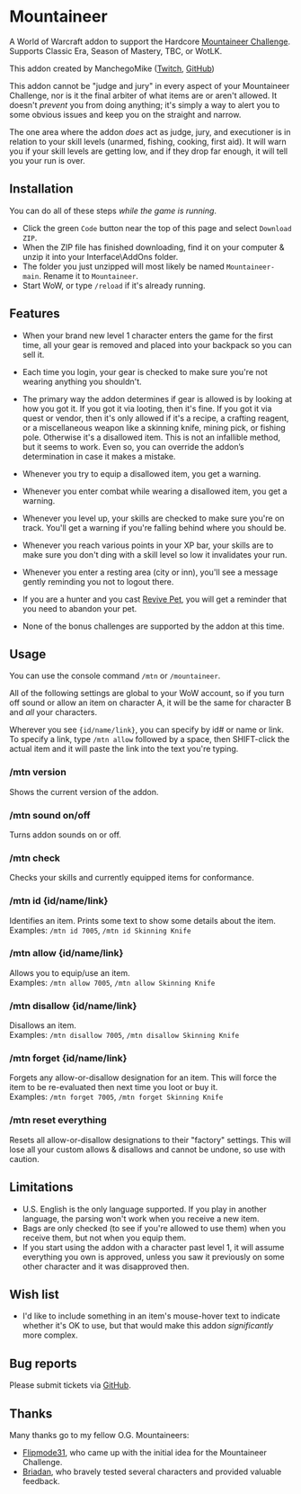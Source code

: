 # Mountaineer

A World of Warcraft addon to support the Hardcore [Mountaineer Challenge](http://tinyurl.com/hc-mountaineers). Supports Classic Era, Season of Mastery, TBC, or WotLK.

This addon created by ManchegoMike ([Twitch](https://www.twitch.tv/ManchegoMike), [GitHub](https://github.com/ManchegoMike))

This addon cannot be "judge and jury" in every aspect of your Mountaineer Challenge, nor is it the final arbiter of what items are or aren't allowed. It doesn't *prevent* you from doing anything; it's simply a way to alert you to some obvious issues and keep you on the straight and narrow.

The one area where the addon *does* act as judge, jury, and executioner is in relation to your skill levels (unarmed, fishing, cooking, first aid). It will warn you if your skill levels are getting low, and if they drop far enough, it will tell you your run is over.

## Installation

You can do all of these steps *while the game is running*.

* Click the green `Code` button near the top of this page and select `Download ZIP`.
* When the ZIP file has finished downloading, find it on your computer & unzip it into your Interface\AddOns folder.
* The folder you just unzipped will most likely be named `Mountaineer-main`. Rename it to `Mountaineer`.
* Start WoW, or type `/reload` if it's already running.

## Features

* When your brand new level 1 character enters the game for the first time, all your gear is removed and placed into your backpack so you can sell it.

* Each time you login, your gear is checked to make sure you're not wearing anything you shouldn't.

* The primary way the addon determines if gear is allowed is by looking at how you got it. If you got it via looting, then it's fine. If you got it via quest or vendor, then it's only allowed if it's a recipe, a crafting reagent, or a miscellaneous weapon like a skinning knife, mining pick, or fishing pole. Otherwise it's a disallowed item. This is not an infallible method, but it seems to work. Even so, you can override the addon’s determination in case it makes a mistake.

* Whenever you try to equip a disallowed item, you get a warning.

* Whenever you enter combat while wearing a disallowed item, you get a warning.

* Whenever you level up, your skills are checked to make sure you're on track. You'll get a warning if you're falling behind where you should be.

* Whenever you reach various points in your XP bar, your skills are to make sure you don't ding with a skill level so low it invalidates your run.

* Whenever you enter a resting area (city or inn), you'll see a message gently reminding you not to logout there.

* If you are a hunter and you cast [Revive Pet](https://classic.wowhead.com/spell=982/revive-pet), you will get a reminder that you need to abandon your pet.

* None of the bonus challenges are supported by the addon at this time.

## Usage

You can use the console command `/mtn` or `/mountaineer`.

All of the following settings are global to your WoW account, so if you turn off sound or allow an item on character A, it will be the same for character B and *all* your characters.

Wherever you see `{id/name/link}`, you can specify by id# or name or link. To specify a link, type `/mtn allow` followed by a space, then SHIFT-click the actual item and it will paste the link into the text you're typing.

### /mtn version

Shows the current version of the addon.

### /mtn sound on/off

Turns addon sounds on or off.

### /mtn check

Checks your skills and currently equipped items for conformance.

### /mtn id {id/name/link}

Identifies an item. Prints some text to show some details about the item.<br/>Examples: `/mtn id 7005`, `/mtn id Skinning Knife`

### /mtn allow {id/name/link}

Allows you to equip/use an item.<br/>Examples: `/mtn allow 7005`, `/mtn allow Skinning Knife`

### /mtn disallow {id/name/link}

Disallows an item.<br/>Examples: `/mtn disallow 7005`, `/mtn disallow Skinning Knife`

### /mtn forget {id/name/link}

Forgets any allow-or-disallow designation for an item. This will force the item to be re-evaluated then next time you loot or buy it.<br/>Examples: `/mtn forget 7005`, `/mtn forget Skinning Knife`

### /mtn reset everything

Resets all allow-or-disallow designations to their "factory" settings. This will lose all your custom allows & disallows and cannot be undone, so use with caution.

## Limitations

- U.S. English is the only language supported. If you play in another language, the parsing won't work when you receive a new item.
- Bags are only checked (to see if you're allowed to use them) when you receive them, but not when you equip them.
- If you start using the addon with a character past level 1, it will assume everything you own is approved, unless you saw it previously on some other character and it was disapproved then.

## Wish list

- I'd like to include something in an item's mouse-hover text to indicate whether it's OK to use, but that would make this addon *significantly* more complex.

## Bug reports

Please submit tickets via [GitHub](https://github.com/ManchegoMike/Mountaineer/issues).

## Thanks

Many thanks go to my fellow O.G. Mountaineers:

- [Flipmode31](https://www.twitch.tv/flipmode31), who came up with the initial idea for the Mountaineer Challenge.
- [Briadan](https://www.twitch.tv/briadan), who bravely tested several characters and provided valuable feedback.

